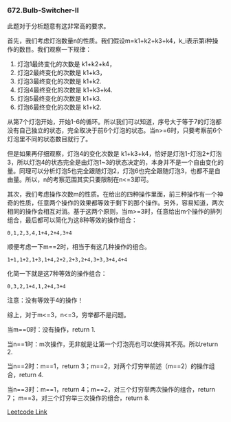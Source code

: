 ### 672.Bulb-Switcher-II

此题对于分析题意有这非常高的要求。

首先，我们考虑灯泡数量n的性质。我们假设m=k1+k2+k3+k4，k_i表示第i种操作的数目。我们观察一下规律：
1. 灯泡1最终变化的次数是 k1+k2+k4，
2. 灯泡2最终变化的次数是 k1+k3，
3. 灯泡3最终变化的次数是 k1+k2. 
4. 灯泡4最终变化的次数是 k1+k3+k4. 
5. 灯泡5最终变化的次数是 k1+k3. 
6. 灯泡6最终变化的次数是 k1+k2.

从第7个灯泡开始，开始1-6的循环。所以我们可以知道，序号大于等于7的灯泡都没有自己独立的状态，完全取决于前6个灯泡的状态。当n>=6时，只要考察前6个灯泡里不同的状态数目就行了。

但是如果再仔细观察，灯泡4的变化次数是 k1+k3+k4，恰好是灯泡1-灯泡2+灯泡3，所以灯泡4的状态完全是由灯泡1~3的状态决定的，本身并不是一个自由变化的量。同理可以分析灯泡5也完全跟随灯泡2，灯泡6也完全跟随灯泡3，也都不是自由量。所以，n的考察范围其实只要限制在n<=3即可。

其次，我们考虑操作次数m的性质。在给出的四种操作里面，前三种操作有一个神奇的性质，任意两个操作的效果都等效于剩下的那个操作。另外，容易知道，两次相同的操作会相互对消。基于这两个原则，当m>=3时，任意给出m个操作的排列组合，最后都可以简化为这8种等效的操作组合：
```
0,1,2,3,4,1+4,2+4,3+4
```

顺便考虑一下m==2时，相当于有这几种操作的组合。
```
1+1,1+2,1+3,1+4,2+2,2+3,2+4,3+3,3+4,4+4
```
化简一下就是这7种等效的操作组合：
```
0,3,2,1+4,1,2+4,3+4
```
注意：没有等效于4的操作！


综上，对于m<=3，n<=3，穷举都不是问题。

当m==0时：没有操作，return 1.

当n==1时：m次操作，无非就是让第一个灯泡亮也可以使得其不亮。所以return 2.

当n==2时：m==1，return 3；m==2，对两个灯穷举前述（m==2）的操作组合，return 4.

当n==3时：m==1，return 4；m==2，对三个灯穷举两次操作的组合，return 7； m==3，对三个灯穷举三次操作的组合，return 8.


[Leetcode Link](https://leetcode.com/problems/bulb-switcher-ii)